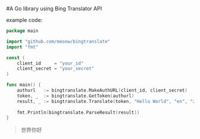#A Go library using Bing Translator API

example code:

```go
package main

import "github.com/meoow/bingtranslate"
import "fmt"

const (
	client_id     = "your_id"
	client_secret = "your_secret"
)

func main() {
	authurl   := bingtranslate.MakeAuthURL(client_id, client_secret)
	token, _  := bingtranslate.GetToken(authurl)
	result, _ := bingtranslate.Translate(token, "Hello World", "en", "zh-CHS")
	
	fmt.Println(bingtranslate.ParseResult(result))
}
```
> 世界你好
